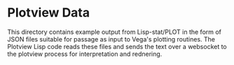 # Plotview Data

This directory contains example output from Lisp-stat/PLOT in the form of JSON files suitable for passage as input to Vega's plotting routines. The Plotview Lisp code reads these files and sends the text over a websocket to the plotview process for interpretation and rednering.


